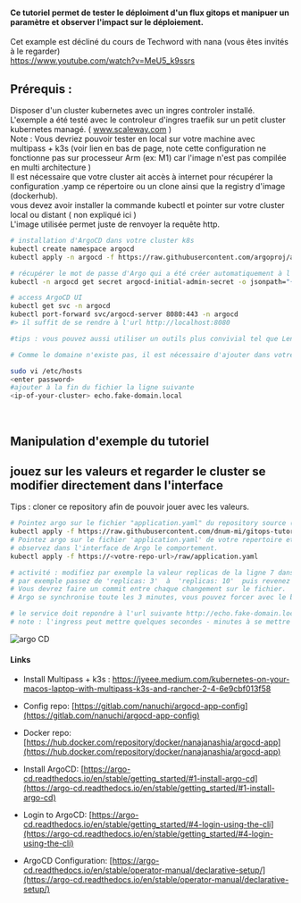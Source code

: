 #### Ce tutoriel permet de tester le déploiment d'un flux gitops et manipuer un paramètre et observer l'impact sur le déploiement.
Cet example est décliné du cours de Techword with nana (vous êtes invités à le regarder) </br> 
https://www.youtube.com/watch?v=MeU5_k9ssrs

## Prérequis :
Disposer d'un cluster kubernetes avec un ingres controler installé. 
</br>L'exemple a été testé avec le controleur d'ingres traefik sur un petit cluster kubernetes managé. ( www.scaleway.com )
</br>Note : Vous devriez pouvoir tester en local sur votre machine avec multipass + k3s (voir lien en bas de page, note cette configuration ne fonctionne pas sur processeur Arm (ex: M1) car l'image n'est pas compilée en multi architecture )
</br>Il est nécessaire que votre cluster ait accès à internet pour récupérer la configuration .yamp ce répertoire ou un clone ainsi que la registry d'image (dockerhub).
</br> vous devez avoir installer la commande kubectl et pointer sur votre cluster local ou distant ( non expliqué ici )
</br>L'image utilisée permet juste de renvoyer la requête http.

```bash
# installation d'ArgoCD dans votre cluster k8s
kubectl create namespace argocd
kubectl apply -n argocd -f https://raw.githubusercontent.com/argoproj/argo-cd/stable/manifests/install.yaml

# récupérer le mot de passe d'Argo qui a été créer automatiquement à l'installation
kubectl -n argocd get secret argocd-initial-admin-secret -o jsonpath="{.data.password}" | base64 --decode && echo

# access ArgoCD UI 
kubectl get svc -n argocd
kubectl port-forward svc/argocd-server 8080:443 -n argocd
#> il suffit de se rendre à l'url http://localhost:8080

#tips : vous pouvez aussi utiliser un outils plus convivial tel que Lens https://k8slens.dev/ (à installer sur votre ordinateur )

# Comme le domaine n'existe pas, il est nécessaire d'ajouter dans votre fichier /etc/hosts le nom de domaine utilisé dans l'exemple. 

sudo vi /etc/hosts
<enter password>
#ajouter à la fin du fichier la ligne suivante
<ip-of-your-cluster> echo.fake-domain.local

```
</br>

## Manipulation d'exemple du tutoriel 

## jouez sur les valeurs et regarder le cluster se modifier directement dans l'interface
Tips : cloner ce repository afin de pouvoir jouer avec les valeurs.

```bash
# Pointez argo sur le fichier "application.yaml" du repository source (vous devrez surcharger dans Argo Directement)
kubectl apply -f https://raw.githubusercontent.com/dnum-mi/gitops-tutorial-1/main/application.yaml
# Pointez argo sur le fichier 'application.yaml' de votre repertoire et ensuite modifiez une valeur
# observez dans l'interface de Argo le comportement.
kubectl apply -f https://<votre-repo-url>/raw/application.yaml

# activité : modifiez par exemple la valeur replicas de la ligne 7 dans le ficher 'deployment.yaml',
# par exemple passez de 'replicas: 3'  à  'replicas: 10'  puis revenez à 'replicas: 3
# Vous devrez faire un commit entre chaque changement sur le fichier.
# Argo se synchronise toute les 3 minutes, vous pouvez forcer avec le bouton "SYNC"

# le service doit repondre à l'url suivante http://echo.fake-domain.local
# note : l'ingress peut mettre quelques secondes - minutes à se mettre en place.

```

![argo CD](https://raw.githubusercontent.com/dnum-mi/gitops-tutorial-1/main/argo%20CD.png)
#### Links

* Install Multipass + k3s : https://jyeee.medium.com/kubernetes-on-your-macos-laptop-with-multipass-k3s-and-rancher-2-4-6e9cbf013f58

* Config repo: [https://gitlab.com/nanuchi/argocd-app-config](https://gitlab.com/nanuchi/argocd-app-config)

* Docker repo: [https://hub.docker.com/repository/docker/nanajanashia/argocd-app](https://hub.docker.com/repository/docker/nanajanashia/argocd-app)

* Install ArgoCD: [https://argo-cd.readthedocs.io/en/stable/getting_started/#1-install-argo-cd](https://argo-cd.readthedocs.io/en/stable/getting_started/#1-install-argo-cd)

* Login to ArgoCD: [https://argo-cd.readthedocs.io/en/stable/getting_started/#4-login-using-the-cli](https://argo-cd.readthedocs.io/en/stable/getting_started/#4-login-using-the-cli)

* ArgoCD Configuration: [https://argo-cd.readthedocs.io/en/stable/operator-manual/declarative-setup/](https://argo-cd.readthedocs.io/en/stable/operator-manual/declarative-setup/)
